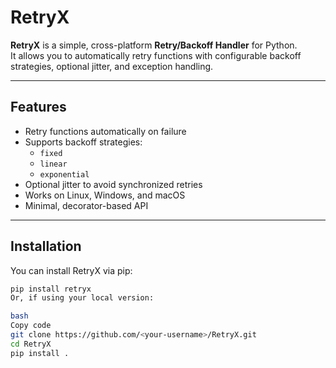 # RetryX

**RetryX** is a simple, cross-platform **Retry/Backoff Handler** for Python.  
It allows you to automatically retry functions with configurable backoff strategies, optional jitter, and exception handling.

---

## Features

- Retry functions automatically on failure
- Supports backoff strategies:
  - `fixed`
  - `linear`
  - `exponential`
- Optional jitter to avoid synchronized retries
- Works on Linux, Windows, and macOS
- Minimal, decorator-based API

---

## Installation

You can install RetryX via pip:

```bash
pip install retryx
Or, if using your local version:

bash
Copy code
git clone https://github.com/<your-username>/RetryX.git
cd RetryX
pip install .